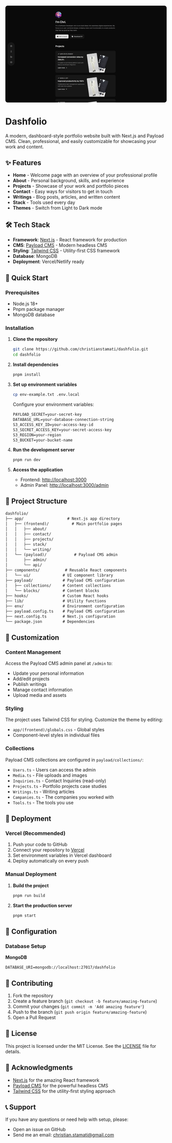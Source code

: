![project-preview](./images/project-thumbnail.png)

# Dashfolio

A modern, dashboard-style portfolio website built with Next.js and Payload CMS. Clean, professional, and easily customizable for showcasing your work and content.

## ✨ Features

- **Home** - Welcome page with an overview of your professional profile
- **About** - Personal background, skills, and experience
- **Projects** - Showcase of your work and portfolio pieces
- **Contact** - Easy ways for visitors to get in touch
- **Writings** - Blog posts, articles, and written content
- **Stack** - Tools used every day
- **Themes** - Switch from Light to Dark mode

## 🛠️ Tech Stack

- **Framework**: [Next.js](https://nextjs.org/) - React framework for production
- **CMS**: [Payload CMS](https://payloadcms.com/) - Modern headless CMS
- **Styling**: [Tailwind CSS](https://tailwindcss.com/) - Utility-first CSS framework
- **Database**: MongoDB
- **Deployment**: Vercel/Netlify ready

## 🚀 Quick Start

### Prerequisites

- Node.js 18+ 
- Pnpm package manager
- MongoDB database

### Installation

1. **Clone the repository**
   ```bash
   git clone https://github.com/christianstamati/dashfolio.git
   cd dashfolio
   ```

2. **Install dependencies**
   ```bash
   pnpm install
   ```

3. **Set up environment variables**
   ```bash
   cp env-example.txt .env.local
   ```
   
   Configure your environment variables:
   ```env
   PAYLOAD_SECRET=your-secret-key
   DATABASE_URL=your-database-connection-string
   S3_ACCESS_KEY_ID=your-access-key-id
   S3_SECRET_ACCESS_KEY=your-secret-access-key
   S3_REGION=your-region
   S3_BUCKET=your-bucket-name
   ```

4. **Run the development server**
   ```bash
   pnpm run dev
   ```

5. **Access the application**
   - Frontend: [http://localhost:3000](http://localhost:3000)
   - Admin Panel: [http://localhost:3000/admin](http://localhost:3000/admin)

## 📁 Project Structure

```
dashfolio/
├── app/                   # Next.js app directory
│   ├── (frontend)/          # Main portfolio pages
│   │   ├── about/
│   │   ├── contact/
│   │   ├── projects/
│   │   ├── stack/
│   │   └── writing/
│   └── (payload)/            # Payload CMS admin
│       ├── admin/
│       └── api/
├── components/           # Reusable React components
│   └── ui/              # UI component library
├── payload/             # Payload CMS configuration
│   ├── collections/     # Content collections
│   └── blocks/          # Content blocks
├── hooks/               # Custom React hooks
├── lib/                 # Utility functions
├── env/                 # Environment configuration
├── payload.config.ts    # Payload CMS configuration
├── next.config.ts       # Next.js configuration
└── package.json         # Dependencies
```

## 🎨 Customization

### Content Management

Access the Payload CMS admin panel at `/admin` to:
- Update your personal information
- Add/edit projects
- Publish writings
- Manage contact information
- Upload media and assets

### Styling

The project uses Tailwind CSS for styling. Customize the theme by editing:
- `app/(frontend)/globals.css` - Global styles
- Component-level styles in individual files

### Collections

Payload CMS collections are configured in `payload/collections/`:
- `Users.ts` - Users can access the admin
- `Media.ts` - File uploads and images
- `Inquiries.ts` - Contact Inquiries (read-only)
- `Projects.ts` - Portfolio projects case studies
- `Writings.ts` - Writing articles
- `Campanies.ts` - The companies you worked with
- `Tools.ts` - The tools you use


## 🚀 Deployment

### Vercel (Recommended)

1. Push your code to GitHub
2. Connect your repository to [Vercel](https://vercel.com)
3. Set environment variables in Vercel dashboard
4. Deploy automatically on every push

### Manual Deployment

1. **Build the project**
   ```bash
   pnpm run build
   ```

2. **Start the production server**
   ```bash
   pnpm start
   ```

## 🔧 Configuration

### Database Setup

**MongoDB**
```env
DATABASE_URI=mongodb://localhost:27017/dashfolio
```

## 🤝 Contributing

1. Fork the repository
2. Create a feature branch (`git checkout -b feature/amazing-feature`)
3. Commit your changes (`git commit -m 'Add amazing feature'`)
4. Push to the branch (`git push origin feature/amazing-feature`)
5. Open a Pull Request

## 📄 License

This project is licensed under the MIT License. See the [LICENSE](LICENSE) file for details.

## 🙏 Acknowledgments

- [Next.js](https://nextjs.org/) for the amazing React framework
- [Payload CMS](https://payloadcms.com/) for the powerful headless CMS
- [Tailwind CSS](https://tailwindcss.com/) for the utility-first styling approach

## 📞 Support

If you have any questions or need help with setup, please:
- Open an issue on GitHub
- Send me an email: christian.stamati@gmail.com